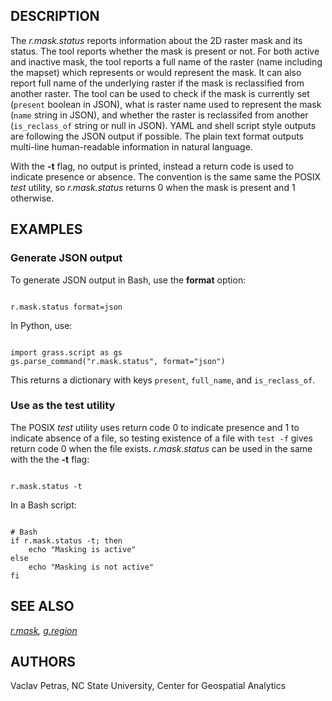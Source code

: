
## DESCRIPTION

The *r.mask.status* reports information about the 2D raster mask and its
status. The tool reports whether the mask is present or not. For both active
and inactive mask, the tool reports a full name of the raster (name including
the mapset) which represents or would represent the mask.
It can also report full name of the underlying raster if the mask is
reclassified from another raster.
The tool can be used to check if the mask is currently set
(`present` boolean in JSON), what is raster name used to represent
the mask (`name` string in JSON), and whether the raster is
reclassifed from another (`is_reclass_of` string or null in JSON).
YAML and shell script style outputs are following the JSON output if possible.
The plain text format outputs multi-line human-readable information in natural
language.

With the **-t** flag, no output is printed, instead a return code is used to
indicate presence or absence. The convention is the same same the POSIX
*test* utility, so *r.mask.status* returns 0 when the mask is
present and 1 otherwise.

## EXAMPLES

### Generate JSON output

To generate JSON output in Bash, use the **format** option:

```

r.mask.status format=json

```

In Python, use:

```

import grass.script as gs
gs.parse_command("r.mask.status", format="json")

```

This returns a dictionary with keys `present`,
`full_name`, and `is_reclass_of`.

### Use as the test utility

The POSIX *test* utility uses return code 0 to indicate presence
and 1 to indicate absence of a file, so testing existence of a file with
`test -f` gives return code 0 when the file exists.
*r.mask.status* can be used in the same with the the **-t** flag:

```

r.mask.status -t

```

In a Bash script:

```

# Bash
if r.mask.status -t; then
    echo "Masking is active"
else
    echo "Masking is not active"
fi

```

## SEE ALSO

*[r.mask](r.mask.html),
[g.region](g.region.html)*

## AUTHORS

Vaclav Petras, NC State University, Center for Geospatial Analytics
